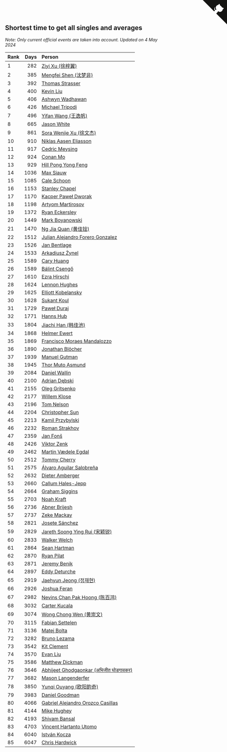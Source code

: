 ## Shortest time to get all singles and averages

*Note: Only current official events are taken into account.*
*Updated on  4 May 2024*

| Rank | Days | Person |
| :--- | ---: | :--- |
| 1 | 282 | [Ziyi Xu (徐梓翼)](https://www.worldcubeassociation.org/persons/2023XUZI01) |
| 2 | 385 | [Mengfei Shen (沈梦非)](https://www.worldcubeassociation.org/persons/2018SHEN07) |
| 3 | 392 | [Thomas Strasser](https://www.worldcubeassociation.org/persons/2022STRA10) |
| 4 | 400 | [Kevin Liu](https://www.worldcubeassociation.org/persons/2023LIUK02) |
| 5 | 406 | [Ashwyn Wadhawan](https://www.worldcubeassociation.org/persons/2022WADH02) |
| 6 | 426 | [Michael Tripodi](https://www.worldcubeassociation.org/persons/2021TRIP01) |
| 7 | 496 | [Yifan Wang (王逸帆)](https://www.worldcubeassociation.org/persons/2017WANY29) |
| 8 | 665 | [Jason White](https://www.worldcubeassociation.org/persons/2016WHIT16) |
| 9 | 861 | [Sora Wenjie Xu (徐文杰)](https://www.worldcubeassociation.org/persons/2016XUWE02) |
| 10 | 910 | [Niklas Aasen Eliasson](https://www.worldcubeassociation.org/persons/2021ELIA01) |
| 11 | 917 | [Cedric Meysing](https://www.worldcubeassociation.org/persons/2017MEYS02) |
| 12 | 924 | [Conan Mo](https://www.worldcubeassociation.org/persons/2020MOCO01) |
| 13 | 929 | [Hill Pong Yong Feng](https://www.worldcubeassociation.org/persons/2017FENG10) |
| 14 | 1036 | [Max Siauw](https://www.worldcubeassociation.org/persons/2017SIAU02) |
| 15 | 1085 | [Cale Schoon](https://www.worldcubeassociation.org/persons/2014SCHO02) |
| 16 | 1153 | [Stanley Chapel](https://www.worldcubeassociation.org/persons/2016CHAP04) |
| 17 | 1170 | [Kacper Paweł Dworak](https://www.worldcubeassociation.org/persons/2020DWOR01) |
| 18 | 1198 | [Artyom Martirosov](https://www.worldcubeassociation.org/persons/2016MART29) |
| 19 | 1372 | [Ryan Eckersley](https://www.worldcubeassociation.org/persons/2019ECKE02) |
| 20 | 1449 | [Mark Boyanowski](https://www.worldcubeassociation.org/persons/2014BOYA01) |
| 21 | 1470 | [Ng Jia Quan (黄佳铨)](https://www.worldcubeassociation.org/persons/2015QUAN03) |
| 22 | 1512 | [Julian Alejandro Forero Gonzalez](https://www.worldcubeassociation.org/persons/2018GONZ30) |
| 23 | 1526 | [Jan Bentlage](https://www.worldcubeassociation.org/persons/2010BENT01) |
| 24 | 1533 | [Arkadiusz Żynel](https://www.worldcubeassociation.org/persons/2018ZYNE01) |
| 25 | 1589 | [Cary Huang](https://www.worldcubeassociation.org/persons/2015HUAN48) |
| 26 | 1589 | [Bálint Csengő](https://www.worldcubeassociation.org/persons/2019CSEN01) |
| 27 | 1610 | [Ezra Hirschi](https://www.worldcubeassociation.org/persons/2019HIRS01) |
| 28 | 1624 | [Lennon Hughes](https://www.worldcubeassociation.org/persons/2017HUGH04) |
| 29 | 1625 | [Elliott Kobelansky](https://www.worldcubeassociation.org/persons/2019KOBE03) |
| 30 | 1628 | [Sukant Koul](https://www.worldcubeassociation.org/persons/2014KOUL01) |
| 31 | 1729 | [Paweł Duraj](https://www.worldcubeassociation.org/persons/2016DURA09) |
| 32 | 1771 | [Hanns Hub](https://www.worldcubeassociation.org/persons/2013HUBH01) |
| 33 | 1804 | [Jiachi Han (韩佳池)](https://www.worldcubeassociation.org/persons/2014HANJ02) |
| 34 | 1868 | [Helmer Ewert](https://www.worldcubeassociation.org/persons/2015EWER01) |
| 35 | 1869 | [Francisco Moraes Mandalozzo](https://www.worldcubeassociation.org/persons/2017MAND13) |
| 36 | 1890 | [Jonathan Blöcher](https://www.worldcubeassociation.org/persons/2018BLOC01) |
| 37 | 1939 | [Manuel Gutman](https://www.worldcubeassociation.org/persons/2017GUTM01) |
| 38 | 1945 | [Thor Muto Asmund](https://www.worldcubeassociation.org/persons/2017ASMU01) |
| 39 | 2084 | [Daniel Wallin](https://www.worldcubeassociation.org/persons/2013WALL03) |
| 40 | 2100 | [Adrian Dębski](https://www.worldcubeassociation.org/persons/2017DEBS01) |
| 41 | 2155 | [Oleg Gritsenko](https://www.worldcubeassociation.org/persons/2011GRIT01) |
| 42 | 2177 | [Willem Klose](https://www.worldcubeassociation.org/persons/2017KLOS01) |
| 43 | 2196 | [Tom Nelson](https://www.worldcubeassociation.org/persons/2013NELS01) |
| 44 | 2204 | [Christopher Sun](https://www.worldcubeassociation.org/persons/2017SUNC02) |
| 45 | 2213 | [Kamil Przybylski](https://www.worldcubeassociation.org/persons/2016PRZY01) |
| 46 | 2232 | [Roman Strakhov](https://www.worldcubeassociation.org/persons/2012STRA02) |
| 47 | 2359 | [Jan Fonš](https://www.worldcubeassociation.org/persons/2017FONS04) |
| 48 | 2426 | [Viktor Zenk](https://www.worldcubeassociation.org/persons/2016ZENK01) |
| 49 | 2462 | [Martin Vædele Egdal](https://www.worldcubeassociation.org/persons/2013EGDA02) |
| 50 | 2512 | [Tommy Cherry](https://www.worldcubeassociation.org/persons/2015CHER07) |
| 51 | 2575 | [Álvaro Aguilar Salobreña](https://www.worldcubeassociation.org/persons/2015SALO01) |
| 52 | 2632 | [Dieter Amberger](https://www.worldcubeassociation.org/persons/2016AMBE02) |
| 53 | 2660 | [Callum Hales-Jepp](https://www.worldcubeassociation.org/persons/2012HALE01) |
| 54 | 2664 | [Graham Siggins](https://www.worldcubeassociation.org/persons/2016SIGG01) |
| 55 | 2703 | [Noah Kraft](https://www.worldcubeassociation.org/persons/2016KRAF01) |
| 56 | 2736 | [Abner Brijesh](https://www.worldcubeassociation.org/persons/2016BRIJ01) |
| 57 | 2737 | [Zeke Mackay](https://www.worldcubeassociation.org/persons/2015MACK06) |
| 58 | 2821 | [Josete Sánchez](https://www.worldcubeassociation.org/persons/2015SANC18) |
| 59 | 2829 | [Jareth Soong Ying Rui (宋颖锐)](https://www.worldcubeassociation.org/persons/2016SOON01) |
| 60 | 2833 | [Walker Welch](https://www.worldcubeassociation.org/persons/2011WELC01) |
| 61 | 2864 | [Sean Hartman](https://www.worldcubeassociation.org/persons/2016HART02) |
| 62 | 2870 | [Ryan Pilat](https://www.worldcubeassociation.org/persons/2016PILA03) |
| 63 | 2871 | [Jeremy Benik](https://www.worldcubeassociation.org/persons/2016BENI05) |
| 64 | 2897 | [Eddy Deturche](https://www.worldcubeassociation.org/persons/2014DETU01) |
| 65 | 2919 | [Jaehyun Jeong (정재현)](https://www.worldcubeassociation.org/persons/2016JEON02) |
| 66 | 2926 | [Joshua Feran](https://www.worldcubeassociation.org/persons/2011FERA01) |
| 67 | 2982 | [Nevins Chan Pak Hoong (陈百鸿)](https://www.worldcubeassociation.org/persons/2010CHAN20) |
| 68 | 3032 | [Carter Kucala](https://www.worldcubeassociation.org/persons/2015KUCA01) |
| 69 | 3074 | [Wong Chong Wen (黄崇文)](https://www.worldcubeassociation.org/persons/2014WENW01) |
| 70 | 3115 | [Fabian Settelen](https://www.worldcubeassociation.org/persons/2015SETT01) |
| 71 | 3136 | [Matej Bolta](https://www.worldcubeassociation.org/persons/2015BOLT01) |
| 72 | 3282 | [Bruno Lezama](https://www.worldcubeassociation.org/persons/2014LEZA02) |
| 73 | 3542 | [Kit Clement](https://www.worldcubeassociation.org/persons/2008CLEM01) |
| 74 | 3570 | [Evan Liu](https://www.worldcubeassociation.org/persons/2009LIUE01) |
| 75 | 3586 | [Matthew Dickman](https://www.worldcubeassociation.org/persons/2013DICK01) |
| 76 | 3646 | [Abhijeet Ghodgaonkar (अभिजीत घोडगावकर)](https://www.worldcubeassociation.org/persons/2013GHOD01) |
| 77 | 3682 | [Mason Langenderfer](https://www.worldcubeassociation.org/persons/2013LANG03) |
| 78 | 3850 | [Yunqi Ouyang (欧阳韵奇)](https://www.worldcubeassociation.org/persons/2007YUNQ01) |
| 79 | 3983 | [Daniel Goodman](https://www.worldcubeassociation.org/persons/2013GOOD01) |
| 80 | 4066 | [Gabriel Alejandro Orozco Casillas](https://www.worldcubeassociation.org/persons/2008CASI01) |
| 81 | 4144 | [Mike Hughey](https://www.worldcubeassociation.org/persons/2007HUGH01) |
| 82 | 4193 | [Shivam Bansal](https://www.worldcubeassociation.org/persons/2011BANS02) |
| 83 | 4703 | [Vincent Hartanto Utomo](https://www.worldcubeassociation.org/persons/2010UTOM01) |
| 84 | 6040 | [István Kocza](https://www.worldcubeassociation.org/persons/2005KOCZ01) |
| 85 | 6047 | [Chris Hardwick](https://www.worldcubeassociation.org/persons/2003HARD01) |


<a href="https://github.com/JustinTimeCuber/wca_statistics" class="github-corner" aria-label="View source on Github"><svg width="80" height="80" viewBox="0 0 250 250" style="fill:#151513; color:#fff; position: absolute; top: 0; border: 0; right: 0;" aria-hidden="true"><path d="M0,0 L115,115 L130,115 L142,142 L250,250 L250,0 Z"></path><path d="M128.3,109.0 C113.8,99.7 119.0,89.6 119.0,89.6 C122.0,82.7 120.5,78.6 120.5,78.6 C119.2,72.0 123.4,76.3 123.4,76.3 C127.3,80.9 125.5,87.3 125.5,87.3 C122.9,97.6 130.6,101.9 134.4,103.2" fill="currentColor" style="transform-origin: 130px 106px;" class="octo-arm"></path><path d="M115.0,115.0 C114.9,115.1 118.7,116.5 119.8,115.4 L133.7,101.6 C136.9,99.2 139.9,98.4 142.2,98.6 C133.8,88.0 127.5,74.4 143.8,58.0 C148.5,53.4 154.0,51.2 159.7,51.0 C160.3,49.4 163.2,43.6 171.4,40.1 C171.4,40.1 176.1,42.5 178.8,56.2 C183.1,58.6 187.2,61.8 190.9,65.4 C194.5,69.0 197.7,73.2 200.1,77.6 C213.8,80.2 216.3,84.9 216.3,84.9 C212.7,93.1 206.9,96.0 205.4,96.6 C205.1,102.4 203.0,107.8 198.3,112.5 C181.9,128.9 168.3,122.5 157.7,114.1 C157.9,116.9 156.7,120.9 152.7,124.9 L141.0,136.5 C139.8,137.7 141.6,141.9 141.8,141.8 Z" fill="currentColor" class="octo-body"></path></svg></a><style>.github-corner:hover .octo-arm{animation:octocat-wave 560ms ease-in-out}@keyframes octocat-wave{0%,100%{transform:rotate(0)}20%,60%{transform:rotate(-25deg)}40%,80%{transform:rotate(10deg)}}@media (max-width:500px){.github-corner:hover .octo-arm{animation:none}.github-corner .octo-arm{animation:octocat-wave 560ms ease-in-out}}</style>
